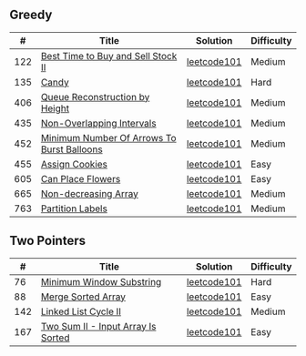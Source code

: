 ## Greedy

| # | Title  | Solution | Difficulty |
|---| -----  | -------- | ---------- |
|122|[Best Time to Buy and Sell Stock II](https://leetcode-cn.com/problems/best-time-to-buy-and-sell-stock-ii/)|[leetcode101](JavaVersion/src/main/java/leetcode101/greedy/best_time_to_buy_and_sell_stock_2)|Medium|
|135|[Candy](https://leetcode-cn.com/problems/candy/)|[leetcode101](JavaVersion/src/main/java/leetcode101/greedy/candy)|Hard|
|406|[Queue Reconstruction by Height](https://leetcode-cn.com/problems/queue-reconstruction-by-height/)|[leetcode101](JavaVersion/src/main/java/leetcode101/greedy/queue_reconstruction_by_height)|Medium|
|435|[Non-Overlapping Intervals](https://leetcode-cn.com/problems/non-overlapping-intervals/)|[leetcode101](JavaVersion/src/main/java/leetcode101/greedy/non_overlapping_intervals)|Medium|
|452|[Minimum Number Of Arrows To Burst Balloons](https://leetcode-cn.com/problems/minimum-number-of-arrows-to-burst-balloons/)|[leetcode101](JavaVersion/src/main/java/leetcode101/greedy/minimum_number_of_arrows_to_burst_balloons)|Medium|
|455|[Assign Cookies](https://leetcode-cn.com/problems/assign-cookies/)|[leetcode101](JavaVersion/src/main/java/leetcode101/greedy/assign_cookies)|Easy|
|605|[Can Place Flowers](https://leetcode-cn.com/problems/can-place-flowers/)|[leetcode101](JavaVersion/src/main/java/leetcode101/greedy/can_place_flowers)|Easy|
|665|[Non-decreasing Array](https://leetcode-cn.com/problems/non-decreasing-array/)|[leetcode101](JavaVersion/src/main/java/leetcode101/greedy/non_descreasing_array)|Medium|
|763|[Partition Labels](https://leetcode-cn.com/problems/partition-labels/)|[leetcode101](JavaVersion/src/main/java/leetcode101/greedy/partition_labels)|Medium|

## Two Pointers

| # | Title  | Solution | Difficulty |
|---| -----  | -------- | ---------- |
|76|[Minimum Window Substring](https://leetcode-cn.com/problems/minimum-window-substring/)|[leetcode101](JavaVersion/src/main/java/leetcode101/two_pointers/minimum_window_substring)|Hard|
|88|[Merge Sorted Array](https://leetcode-cn.com/problems/merge-sorted-array/)|[leetcode101](JavaVersion/src/main/java/leetcode101/two_pointers/merge_sorted_array)|Easy|
|142|[Linked List Cycle II](https://leetcode-cn.com/problems/linked-list-cycle-ii/)|[leetcode101](JavaVersion/src/main/java/leetcode101/two_pointers/linked_list_cycle_ii/)|Medium|
|167|[Two Sum II - Input Array Is Sorted](https://leetcode-cn.com/problems/two-sum-ii-input-array-is-sorted/)|[leetcode101](JavaVersion/src/main/java/leetcode101/two_pointers/two_sum_ii_input_array_is_sorted)|Easy|
